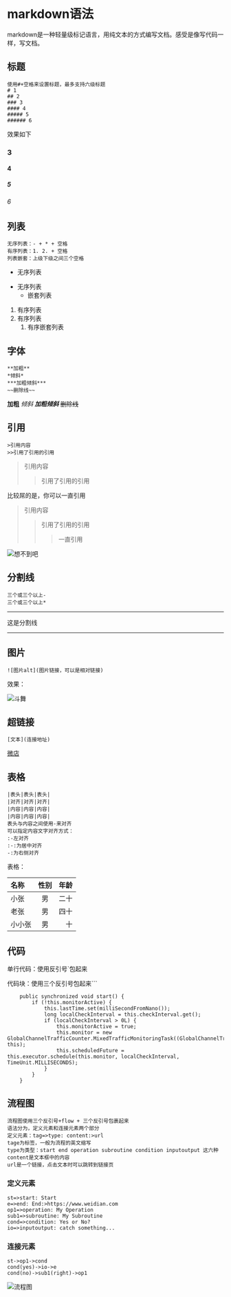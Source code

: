 # markdown语法

markdown是一种轻量级标记语言，用纯文本的方式编写文档。感受是像写代码一样，写文档。

## 标题
```
使用#+空格来设置标题，最多支持六级标题
# 1
## 2
### 3
#### 4
##### 5
###### 6
```
效果如下
### 3
#### 4
##### 5
###### 6
## 列表
```
无序列表：- + * + 空格
有序列表：1. 2. + 空格
列表嵌套：上级下级之间三个空格
```
- 无序列表
* 无序列表
   + 嵌套列表
   
   
1. 有序列表
2. 有序列表
   1. 有序嵌套列表

## 字体
```
**加粗**
*倾斜*
***加粗倾斜***
~~删除线~~
```
**加粗**
*倾斜*
***加粗倾斜***
~~删除线~~

## 引用
```
>引用内容
>>引用了引用的引用
```
>引用内容
>>引用了引用的引用

比较屌的是，你可以一直引用
>引用内容
>>引用了引用的引用
>>>一直引用

![想不到吧](../../images/notthink.jpeg)

## 分割线
```
三个或三个以上-
三个或三个以上*
```
---------
这是分割线
***
## 图片
```
![图片alt](图片链接，可以是相对链接)
```
效果：

![斗舞](../../images/pic.jpeg)

## 超链接
```
[文本](连接地址)
```
[微店](https://www.weidian.com)

## 表格
```
|表头|表头|表头|
|对齐|对齐|对齐|
|内容|内容|内容|
|内容|内容|内容|
表头与内容之间使用-来对齐
可以指定内容文字对齐方式：
:-左对齐
:-:为居中对齐
-:为右侧对齐
```
表格：

|名称|性别|年龄|
|:--|:--:|--:|
|小张|男|二十|
|老张|男|四十|
|小小张|男|十|

## 代码
单行代码：使用反引号`包起来

代码块：使用三个反引号包起来```

```
    public synchronized void start() {
        if (!this.monitorActive) {
            this.lastTime.set(milliSecondFromNano());
            long localCheckInterval = this.checkInterval.get();
            if (localCheckInterval > 0L) {
                this.monitorActive = true;
                this.monitor = new GlobalChannelTrafficCounter.MixedTrafficMonitoringTask((GlobalChannelTrafficShapingHandler)this.trafficShapingHandler, this);
                this.scheduledFuture = this.executor.schedule(this.monitor, localCheckInterval, TimeUnit.MILLISECONDS);
            }
        }
    }
```
## 流程图
```
流程图使用三个反引号+flow + 三个反引号包裹起来
语法分为，定义元素和连接元素两个部分
定义元素：tag=>type: content:>url
tage为标签，一般为流程的英文缩写
type为类型：start end operation subroutine condition inputoutput 这六种
content是文本框中的内容
url是一个链接，点击文本时可以跳转到链接页
```
### 定义元素
```
st=>start: Start
e=>end: End:>https://www.weidian.com
op1=>operation: My Operation
sub1=>subroutine: My Subroutine
cond=>condition: Yes or No?
io=>inputoutput: catch something...
```
### 连接元素
```
st->op1->cond
cond(yes)->io->e
cond(no)->sub1(right)->op1
```

![流程图](../../images/flowpic.png)